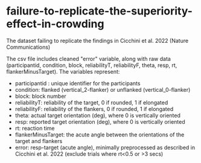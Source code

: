 # failure-to-replicate-the-superiority-effect-in-crowding
The dataset failing to replicate the findings in Cicchini et al. 2022 (Nature Communications)

The csv file includes cleaned "error" variable, along with raw data (participantid, condition, block, reliabilityT, reliabilityF, theta, resp, rt, flankerMinusTarget). The variables represent:
- participantid : unique identifier for the participants
- condition: flanked (vertical_2-flanker) or unflanked (vertical_0-flanker)
- block: block number
- reliabilityT: reliability of the target, 0 if rounded, 1 if elongated
- reliabilityF: reliability of the flankers, 0 if rounded, 1 if elongated
- theta: actual target orientation (deg), where 0 is vertically oriented
- resp: reported target orientation (deg), where 0 is vertically oriented
- rt: reaction time
- flankerMinusTarget: the acute angle between the orientations of the target and flankers 
- error: resp-target (acute angle), minimally preprocessed as described in Cicchini et al. 2022 (exclude trials where rt<0.5 or >3 secs)
